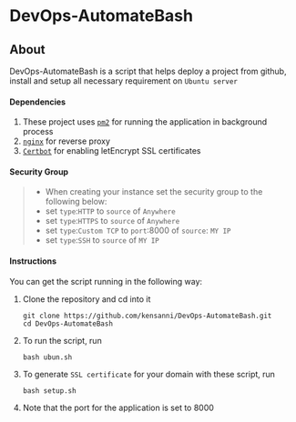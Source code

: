 # DevOps-AutomateBash

## About
DevOps-AutomateBash is a script that helps deploy a project from github, install and setup all necessary requirement on `Ubuntu server`

#### Dependencies

1. These project uses [`pm2`](http://pm2.keymetrics.io/) for running the application in background process
2.  [`nginx`](https://www.nginx.com/) for reverse proxy
3.  [`Certbot`](https://github.com/certbot/certbot) for enabling letEncrypt SSL certificates

#### Security Group
>- When creating your instance set the security group to the following below:
>- set `type`:`HTTP` to `source` of `Anywhere`
>- set `type`:`HTTPS` to `source` of `Anywhere`
>- set `type`:`Custom TCP` to `port`:8000 of `source`: `MY IP`
>- set `type`:`SSH` to `source` of `MY IP`


#### Instructions

You can get the script running in the following way:

1. Clone the repository and cd into it
   
	  ```
    git clone https://github.com/kensanni/DevOps-AutomateBash.git
    cd DevOps-AutomateBash
    ```
2. To run the script, run
    ```
    bash ubun.sh
    ```
4. To generate `SSL certificate` for your domain with these script, run
    ```
    bash setup.sh
    ```
5.  Note that the port for the application is set to 8000
